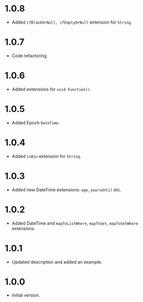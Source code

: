 # 1.0.8

- Added `ifBlankOrNull, ifEmptyOrNull` extension for `String`.

# 1.0.7

- Code refactoring.

# 1.0.6

- Added extensions for `void Function()`.

# 1.0.5

- Added Epoch `DateTime`.

# 1.0.4

- Added `isBin` extension for `String`.

# 1.0.3

- Added new DateTime extensions: `age`, `yearsUntil` etc.

# 1.0.2

- Added DateTime and `mapToListWhere`, `mapToSet`, `mapToSetWhere` extensions.

# 1.0.1

- Updated description and added an example.

# 1.0.0

- Initial version.

